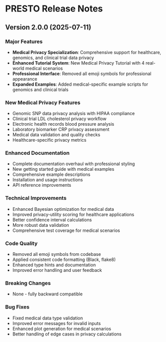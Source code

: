 # PRESTO Release Notes

## Version 2.0.0 (2025-07-11)

### Major Features
- **Medical Privacy Specialization**: Comprehensive support for healthcare, genomics, and clinical trial data privacy
- **Enhanced Tutorial System**: New Medical Privacy Tutorial with 4 real-world medical scenarios
- **Professional Interface**: Removed all emoji symbols for professional appearance
- **Expanded Examples**: Added medical-specific example scripts for genomics and clinical trials

### New Medical Privacy Features
- Genomic SNP data privacy analysis with HIPAA compliance
- Clinical trial LDL cholesterol privacy workflow
- Electronic health records blood pressure analysis
- Laboratory biomarker CRP privacy assessment
- Medical data validation and quality checks
- Healthcare-specific privacy metrics

### Enhanced Documentation
- Complete documentation overhaul with professional styling
- New getting started guide with medical examples
- Comprehensive example descriptions
- Installation and usage instructions
- API reference improvements

### Technical Improvements
- Enhanced Bayesian optimization for medical data
- Improved privacy-utility scoring for healthcare applications
- Better confidence interval calculations
- More robust data validation
- Comprehensive test coverage for medical scenarios

### Code Quality
- Removed all emoji symbols from codebase
- Applied consistent code formatting (Black, flake8)
- Enhanced type hints and documentation
- Improved error handling and user feedback

### Breaking Changes
- None - fully backward compatible

### Bug Fixes
- Fixed medical data type validation
- Improved error messages for invalid inputs
- Enhanced plot generation for medical scenarios
- Better handling of edge cases in privacy calculations
